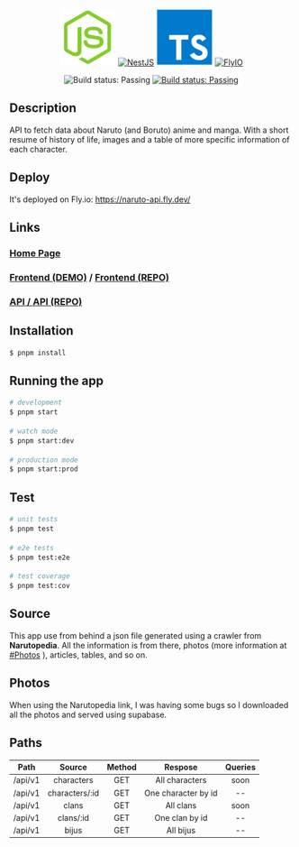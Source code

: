 <p align="center">
  <a href="https://nodejs.org/en/" target="_blank"> <img alt="NodeJS" width="100px" src="https://raw.githubusercontent.com/devicons/devicon/9f4f5cdb393299a81125eb5127929ea7bfe42889/icons/nodejs/nodejs-original.svg"/></a>
 <a target="_blank" href="https://nestjs.com/" target="_blank"> <img alt="NestJS" width="100px" src="https://d33wubrfki0l68.cloudfront.net/e937e774cbbe23635999615ad5d7732decad182a/26072/logo-small.ede75a6b.svg" /></a>
  <a target="_blank" href="https://www.typescriptlang.org/" target="_blank"> <img alt="TypeScript" width="100px" src="https://raw.githubusercontent.com/devicons/devicon/9f4f5cdb393299a81125eb5127929ea7bfe42889/icons/typescript/typescript-original.svg"/></a>
  <a href="https://naruto-api.fly.dev/" target="_blank"> <img alt="FlyIO" width="100px" src="https://fly.io/static/images/fly-social-square.jpg"/></a>
</p>

<p align="center">
    <img src="https://ci.appveyor.com/api/projects/status/github/gustavonobreza/naruto-api?svg=true" alt="Build status: Passing" />
  <a href="https://github.com/gustavonobreza/naruto-api/actions" alt="Build status: Passing">
    <img src="https://github.com/gustavonobreza/naruto-api/actions/workflows/node.js.yml/badge.svg" alt="Build status: Passing">
  </a>
</p>

## Description

API to fetch data about Naruto (and Boruto) anime and manga. With a short resume of history of life, images and a table of more specific information of each character.

## Deploy


It's deployed on Fly.io: <a href="https://naruto-api.fly.dev/" target="_blank" >https://naruto-api.fly.dev/</a>



## Links

### <a href="https://gustavonobreza.github.io/naruto-api/" target="_blank">Home Page</a>

### <a href="https://naruto-dex.vercel.app/" target="_blank">Frontend (DEMO)</a> / <a href="https://github.com/Gustavonobreza/narutodex" target="_blank">Frontend (REPO)</a>

### <a href="https://naruto-api.fly.dev/" target="_blank">API / <a href="https://github.com/Gustavonobreza/naruto-api" target="_blank">API (REPO)</a>

## Installation

```bash
$ pnpm install
```

## Running the app

```bash
# development
$ pnpm start

# watch mode
$ pnpm start:dev

# production mode
$ pnpm start:prod
```

## Test

```bash
# unit tests
$ pnpm test

# e2e tests
$ pnpm test:e2e

# test coverage
$ pnpm test:cov
```

## Source

This app use from behind a json file generated using a crawler from **Narutopedia**. All the information is from there, photos (more information at [#Photos](https://github.com/gustavonobreza/naruto-api#Photos) ), articles, tables, and so on.

## Photos

When using the Narutopedia link, I was having some bugs so I downloaded all the photos and served using supabase.

## Paths

|  Path   |     Source     | Method |       Respose       | Queries |
| :-----: | :------------: | :----: | :-----------------: | :-----: |
| /api/v1 |   characters   |  GET   |   All characters    |  soon   |
| /api/v1 | characters/:id |  GET   | One character by id |   --    |
| /api/v1 |     clans      |  GET   |      All clans      |  soon   |
| /api/v1 |   clans/:id    |  GET   |   One clan by id    |   --    |
| /api/v1 |     bijus      |  GET   |      All bijus      |   --    |

<br>
